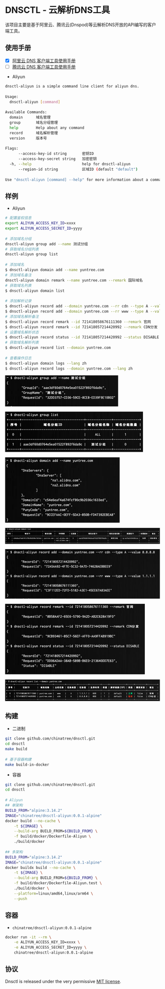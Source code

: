 # DNSCTL - 云解析DNS工具

该项目主要是基于阿里云、腾讯云(Dnspod)等云解析DNS开放的API编写的客户端工具。

## 使用手册

- [x] [阿里云 DNS 客户端工具使用手册](./docs/DNSCTL-ALIYUN.md)
- [ ] [腾讯云 DNS 客户端工具使用手册](./docs/DNSCTL-TENCENT.md)

- Aliyun

```bash
dnsctl-aliyun is a simple command line client for aliyun dns.

Usage:
  dnsctl-aliyun [command]

Available Commands:
  domain      域名管理
  group       域名分组管理
  help        Help about any command
  record      域名解析管理
  version     版本号

Flags:
      --access-key-id string       密钥ID
      --access-key-secret string   加密密钥
  -h, --help                       help for dnsctl-aliyun
      --region-id string           区域ID (default "default")

Use "dnsctl-aliyun [command] --help" for more information about a command.
```

## 样例

- Aliyun

```bash
# 配置鉴权信息
export ALIYUN_ACCESS_KEY_ID=xxxx
export ALIYUN_ACCESS_SECRET_ID=yyyy

# 添加域名分组
dnsctl-aliyun group add --name 测试分组
# 获取域名分组列表
dnsctl-aliyun group list

# 添加域名
$ dnsctl-aliyun domain add --name yuntree.com
# 添加域名备注
dnsctl-aliyun domain remark --name yuntree.com --remark 国际域名
# 获取域名列表
$ dnsctl-aliyun domain list

# 添加解析记录
$ dnsctl-aliyun record add --domain yuntree.com --rr cdn --type A --value 8.8.8.8
$ dnsctl-aliyun record add --domain yuntree.com --rr www --type A --value 1.1.1.1
# 添加域名解析备注
$ dnsctl-aliyun record remark --id 721418058676111360 --remark 官网
$ dnsctl-aliyun record remark --id 721418057214420992 --remark CDN分发
# 设置域名解析状态
$ dnsctl-aliyun record status --id 721418057214420992 --status DISABLE
# 获取域名解析列表
$ dnsctl-aliyun record list --domain yuntree.com

# 查看操作日志
$ dnsctl-aliyun domain logs --lang zh
$ dnsctl-aliyun record logs --domain yuntree.com --lang zh
```

![aliyun-group-add](./assets/aliyun-group-add.png)

![aliyun-group-list](./assets/aliyun-group-list.png)

![aliyun-domain-add](./assets/aliyun-domain-add.png)

![aliyun-domain-list](./assets/aliyun-domain-list.png)

![aliyun-record-add](./assets/aliyun-record-add.png)

![aliyun-record-status](./assets/aliyun-record-status.png)

![aliyun-record-list](./assets/aliyun-record-list.png)

## 构建

- 二进制

```bash
git clone github.com/chinatree/dnsctl.git
cd dnsctl
make build

# 基于容器构建
make build-in-docker
```

- 容器

```bash
git clone github.com/chinatree/dnsctl.git
cd dnsctl

# Aliyun
## 单架构
BUILD_FROM="alpine:3.14.2"
IMAGE="chinatree/dnsctl-aliyun:0.0.1-alpine"
docker build --no-cache \
	-t ${IMAGE} \
	--build-arg BUILD_FROM=${BUILD_FROM} \
	-f build/docker/Dockerfile-Aliyun \
	./build/docker

## 多架构
BUILD_FROM="alpine:3.14.2"
IMAGE="chinatree/dnsctl-aliyun:0.0.1-alpine"
docker buildx build --no-cache \
	-t ${IMAGE} \
	--build-arg BUILD_FROM=${BUILD_FROM} \
	-f build/docker/Dockerfile-Aliyun.test \
	./build/docker \
	--platform=linux/amd64,linux/arm64 \
	--push
```

## 容器

- `chinatree/dnsctl-aliyun:0.0.1-alpine`

```bash
docker run -it --rm \
	-e ALIYUN_ACCESS_KEY_ID=xxxx \
	-e ALIYUN_ACCESS_SECRET_ID=yyyy \
	chinatree/dnsctl-aliyun:0.0.1-alpine
```

## 协议

Dnsctl is released under the very permissive [MIT license](LICENSE).
